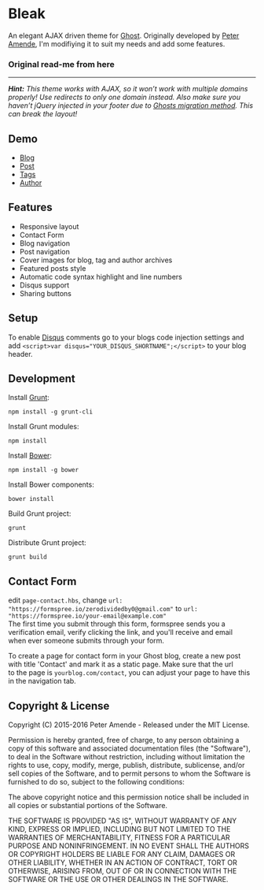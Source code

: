 # Bleak

An elegant AJAX driven theme for [Ghost](http://github.com/tryghost/ghost/).
Originally developed by [Peter Amende](http://zutrinken.com/), I'm modifiying it to suit my needs and add some features.

### Original read-me from here
***

_**Hint:** This theme works with AJAX, so it won’t work with multiple domains properly! Use redirects to only one domain instead. Also make sure you haven’t jQuery injected in your footer due to [Ghosts migration method](http://dev.ghost.org/no-more-jquery/). This can break the layout!_

## Demo

* [Blog](http://bleak.zutrinken.com)
* [Post](http://bleak.zutrinken.com/demo)
* [Tags](http://bleak.zutrinken.com/tag/general)
* [Author](http://bleak.zutrinken.com/author/zutrinken)

## Features

* Responsive layout
* Contact Form
* Blog navigation
* Post navigation
* Cover images for blog, tag and author archives
* Featured posts style
* Automatic code syntax highlight and line numbers
* Disqus support
* Sharing buttons

## Setup

To enable [Disqus](https://disqus.com/) comments go to your blogs code injection settings and add `<script>var disqus="YOUR_DISQUS_SHORTNAME";</script>` to your blog header.

## Development

Install [Grunt](http://gruntjs.com/getting-started/):

	npm install -g grunt-cli
	
Install Grunt modules:

	npm install

Install [Bower](http://bower.io):

	npm install -g bower

Install Bower components:

	bower install

Build Grunt project:

	grunt

Distribute Grunt project:

	grunt build

## Contact Form

edit `page-contact.hbs`, change `url: "https://formspree.io/zerodividedby0@gmail.com"` to `url: "https://formspree.io/your-email@example.com"`  
The first time you submit through this form, formspree sends you a verification email, verify clicking the link, and you'll receive and email  
when ever someone submits through your form.

To create a page for contact form in your Ghost blog, create a new post with title 'Contact' and mark it as a static page. Make sure that the url  
to the page is `yourblog.com/contact`, you can adjust your page to have this in the navigation tab.


## Copyright & License

Copyright (C) 2015-2016 Peter Amende - Released under the MIT License.

Permission is hereby granted, free of charge, to any person obtaining a copy of this software and associated documentation files (the "Software"), to deal in the Software without restriction, including without limitation the rights to use, copy, modify, merge, publish, distribute, sublicense, and/or sell copies of the Software, and to permit persons to whom the Software is furnished to do so, subject to the following conditions:

The above copyright notice and this permission notice shall be included in all copies or substantial portions of the Software.

THE SOFTWARE IS PROVIDED "AS IS", WITHOUT WARRANTY OF ANY KIND, EXPRESS OR IMPLIED, INCLUDING BUT NOT LIMITED TO THE WARRANTIES OF MERCHANTABILITY, FITNESS FOR A PARTICULAR PURPOSE AND
NONINFRINGEMENT. IN NO EVENT SHALL THE AUTHORS OR COPYRIGHT HOLDERS BE LIABLE FOR ANY CLAIM, DAMAGES OR OTHER LIABILITY, WHETHER IN AN ACTION OF CONTRACT, TORT OR OTHERWISE, ARISING FROM, OUT OF OR IN CONNECTION WITH THE SOFTWARE OR THE USE OR OTHER DEALINGS IN THE SOFTWARE.
